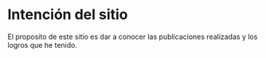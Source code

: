 # Intención del sitio

El proposito de este sitio es dar a conocer las publicaciones realizadas y los logros que he tenido.

